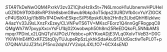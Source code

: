 $START$kDeNwOQM4PxrkV3zv3Z1CjhxHz9x5t+7N6LmooH1uUbnemvHPUHeIuGZ9Dh9TtX0d8vRP3Ve8sbmG8wub9bkp3oT5dps23URDVfb0cvYuYZlGCKcP4USbXUg/t1b8Rx1P4DwKnESkpcS/P56psk6Ubb2Hn9z3LIbdQhH6IzklwcA4azYv33J9sLXnzFxEzey/CLVNFwTS6TV+MKscFEorz1Q4nnGgFRogpqC8QMgWh7W7pxypXxcvYsFU1bj02Xwobwph50h8m25ReEDQkoFL5NNbAMSmpqr7PDinLx2LQhQTyIVJPOzUYebbc+pKYKxeADjE3VLq0XoIvTVeB3+D0CYKiWHnE4ffOxKFZStqOjyTUJupeRpSzLykhkSdaAkuSf3UdGsctiwTePL0T+p07QiNA1JUJZ3fxLP15no2dqhUYV2xipL4XLfO7+6CX4s$END$